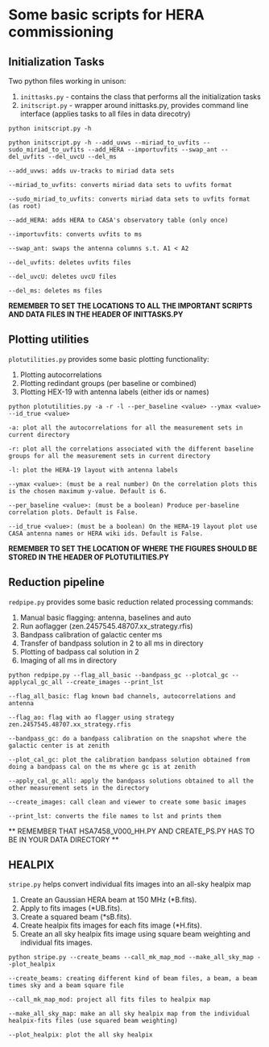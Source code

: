 # Some basic scripts for HERA commissioning

## Initialization Tasks

Two python files working in unison:

1. `inittasks.py` - contains the class that performs all the initialization tasks
2. `initscript.py` - wrapper around inittasks.py, provides command line interface (applies tasks to all files in data direcotry)

`python initscript.py -h`

`python initscript.py -h --add_uvws --miriad_to_uvfits --sudo_miriad_to_uvfits --add_HERA --importuvfits --swap_ant --del_uvfits --del_uvcU --del_ms`

`--add_uvws: adds uv-tracks to miriad data sets`

`--miriad_to_uvfits: converts miriad data sets to uvfits format`

`--sudo_miriad_to_uvfits: converts miriad data sets to uvfits format (as root)`

`--add_HERA: adds HERA to CASA's observatory table (only once)`

`--importuvfits: converts uvfits to ms`

`--swap_ant: swaps the antenna columns s.t. A1 < A2`

`--del_uvfits: deletes uvfits files`

`--del_uvcU: deletes uvcU files`

`--del_ms: deletes ms files`

**REMEMBER TO SET THE LOCATIONS TO ALL THE IMPORTANT SCRIPTS AND DATA FILES IN THE HEADER OF INITTASKS.PY**

## Plotting utilities

`plotutilities.py` provides some basic plotting functionality:

1. Plotting autocorrelations
2. Plotting redindant groups (per baseline or combined)
3. Plotting HEX-19 with antenna labels (either ids or names)

`python plotutilities.py -a -r -l --per_baseline <value> --ymax <value> --id_true <value>`

`-a: plot all the autocorrelations for all the measurement sets in current directory`

`-r: plot all the correlations associated with the different baseline groups for all the measurement sets in current directory`

`-l: plot the HERA-19 layout with antenna labels`

`--ymax <value>: (must be a real number) On the correlation plots this is the chosen maximum y-value. Default is 6.`

`--per_baseline <value>: (must be a boolean) Produce per-baseline correlation plots. Default is False.`

`--id_true <value>: (must be a boolean) On the HERA-19 layout plot use CASA antenna names or HERA wiki ids. Default is False.`

**REMEMBER TO SET THE LOCATION OF WHERE THE FIGURES SHOULD BE STORED IN THE HEADER OF PLOTUTILITIES.PY**

## Reduction pipeline

`redpipe.py` provides some basic reduction related processing commands:

1. Manual basic flagging: antenna, baselines and auto
2. Run aoflagger (zen.2457545.48707.xx_strategy.rfis)
3. Bandpass calibration of galactic center ms
4. Transfer of bandpass solution in 2 to all ms in directory
5. Plotting of badpass cal solution in 2
6. Imaging of all ms in directory

`python redpipe.py --flag_all_basic --bandpass_gc --plotcal_gc --applycal_gc_all --create_images --print_lst`

`--flag_all_basic: flag known bad channels, autocorrelations and antenna`

`--flag_ao: flag with ao flagger using strategy zen.2457545.48707.xx_strategy.rfis`

`--bandpass_gc: do a bandpass calibration on the snapshot where the galactic center is at zenith`

`--plot_cal_gc: plot the calibration bandpass solution obtained from doing a bandpass cal on the ms where gc is at zenith`

`--apply_cal_gc_all: apply the bandpass solutions obtained to all the other measurement sets in the directory`

`--create_images: call clean and viewer to create some basic images`

`--print_lst: converts the file names to lst and prints them`

** REMEMBER THAT HSA7458_V000_HH.PY AND CREATE_PS.PY HAS TO BE IN YOUR DATA DIRECTORY **

## HEALPIX

`stripe.py` helps convert individual fits images into an all-sky healpix map

1. Create an Gaussian HERA beam at 150 MHz (\*B.fits).
2. Apply to fits images (\*UB.fits).
3. Create a squared beam (\*sB.fits).
4. Create healpix fits images for each fits image (\*H.fits).
5. Create an all sky healpix fits image using square beam weighting and individual fits images.

`python stripe.py --create_beams --call_mk_map_mod --make_all_sky_map --plot_healpix`

`--create_beams: creating different kind of beam files, a beam, a beam times sky and a beam square file`

`--call_mk_map_mod: project all fits files to healpix map`

`--make_all_sky_map: make an all sky healpix map from the individual healpix-fits files (use squared beam weighting)`

`--plot_healpix: plot the all sky healpix`
